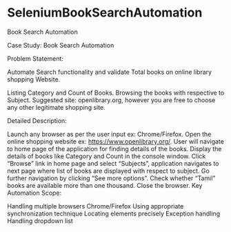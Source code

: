 # SeleniumBookSearchAutomation

Book Search Automation

Case Study: Book Search Automation 

Problem Statement: 

Automate Search functionality and validate Total books on online library shopping Website. 

Listing Category and Count of Books.
Browsing the books with respective to Subject.
Suggested site: openlibrary.org, however you are free to choose any other legitimate shopping site.

Detailed Description: 

Launch any browser as per the user input ex: Chrome/Firefox.
Open the online shopping website ex: https://www.openlibrary.org/.
User will navigate to home page of the application for finding details of the books.
Display the details of books like Category and Count in the console window.
Click “Browse” link in home page and select “Subjects”, application navigates to next page where list of books are displayed with respect to subject.
Go further navigation by clicking “See more options”.
Check whether “Tamil” books are available more than one thousand.
Close the browser.
Key Automation Scope: 

Handling multiple browsers Chrome/Firefox
Using appropriate synchronization technique 
Locating elements precisely 
Exception handling 
Handling dropdown list
